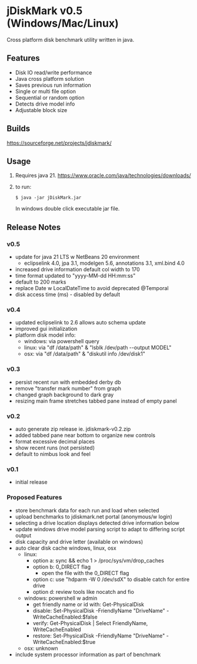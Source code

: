 # jDiskMark v0.5 (Windows/Mac/Linux)

Cross platform disk benchmark utility written in java.

## Features

- Disk IO read/write performance
- Java cross platform solution
- Saves previous run information
- Single or multi file option
- Sequential or random option
- Detects drive model info
- Adjustable block size

## Builds

https://sourceforge.net/projects/jdiskmark/

## Usage

1. Requires java 21.
   https://www.oracle.com/java/technologies/downloads/

2. to run:
   ```
   $ java -jar jDiskMark.jar
   ```
   In windows double click executable jar file.

## Release Notes

### v0.5
 - update for java 21 LTS w NetBeans 20 environment
   - eclipselink 4.0, jpa 3.1, modelgen 5.6, annotations 3.1, xml.bind 4.0
 - increased drive information default col width to 170
 - time format updated to "yyyy-MM-dd HH:mm:ss"
 - default to 200 marks
 - replace Date w LocalDateTime to avoid deprecated @Temporal
 - disk access time (ms) - disabled by default

### v0.4
 - updated eclipselink to 2.6 allows auto schema update
 - improved gui initialization
 - platform disk model info:
   - windows: via powershell query
   - linux:   via "df /data/path" & "lsblk /dev/path --output MODEL"
   - osx:     via "df /data/path" & "diskutil info /dev/disk1"

### v0.3
 - persist recent run with embedded derby db
 - remove "transfer mark number" from graph
 - changed graph background to dark gray
 - resizing main frame stretches tabbed pane instead of empty panel

### v0.2
 - auto generate zip release ie. jdiskmark-v0.2.zip
 - added tabbed pane near bottom to organize new controls
 - format excessive decimal places
 - show recent runs (not persisted)
 - default to nimbus look and feel

### v0.1
 - initial release

### Proposed Features
 - store benchmark data for each run and load when selected
 - upload benchmarks to jdiskmark.net portal (anonymous/w login)
 - selecting a drive location displays detected drive information below
 - update windows drive model parsing script to adapt to differing script output
 - disk capacity and drive letter (available on windows)
 - auto clear disk cache windows, linux, osx
   - linux: 
      - option a: sync && echo 1 > /proc/sys/vm/drop_caches
      - option b: 0_DIRECT flag
        - open the file with the 0_DIRECT flag
      - option c: use "hdparm -W 0 /dev/sdX" to disable catch for entire drive
      - option d: review tools like nocatch and fio
   - windows: powershell w admin
      - get friendly name or id with: Get-PhysicalDisk
      - disable: Set-PhysicalDisk -FriendlyName "DriveName" -WriteCacheEnabled:$false
      - verify: Get-PhysicalDisk | Select FriendlyName, WriteCacheEnabled
      - restore: Set-PhysicalDisk -FriendlyName "DriveName" -WriteCacheEnabled:$true
   - osx: unknown
 - include system processor information as part of benchmark
